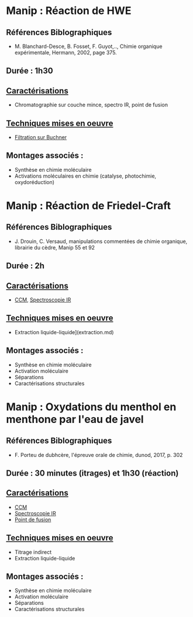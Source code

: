 # Manip : Réaction de HWE

## Références Biblographiques 
- M. Blanchard-Desce, B. Fosset, F. Guyot,.., Chimie organique expérimentale, Hermann, 2002, page 375.

## Durée : 1h30

## [Caractérisations](Caracterisations.md)
- Chromatographie sur couche mince, spectro IR, point de fusion

## [Techniques mises en oeuvre](techniques.md)
- [Filtration sur Buchner](FiltrationBuchner.md)

## Montages associés :
- Synthèse en chimie moléculaire
- Activations moléculaires en chimie (catalyse, photochimie, oxydoréduction)

# Manip : Réaction de Friedel-Craft

## Références Biblographiques 
- J. Drouin, C. Versaud, manipulations commentées de chimie organique, librairie du cèdre, Manip 55 et 92

## Durée : 2h

## [Caractérisations](Caracterisations.md)
- [CCM](ccm.md), [Spectroscopie IR](spectroIR.md)

## [Techniques mises en oeuvre](techniques.md)
- Extraction liquide-liquide](extraction.md)

## Montages associés :
- Synthèse en chimie moléculaire
- Activation moléculaire
- Séparations
- Caractérisations structurales

# Manip : Oxydations du menthol en menthone par l'eau de javel 

## Références Biblographiques 
- F. Porteu de dubhcère, l'épreuve orale de chimie, dunod, 2017, p. 302

## Durée : 30 minutes (itrages) et 1h30 (réaction)

## [Caractérisations](Caracterisations.md)
- [CCM](ccm.md)
- [Spectroscopie IR](spectroIR.md)
- [Point de fusion](pointdefusion.md)

## [Techniques mises en oeuvre](techniques.md)
- Titrage indirect
- Extraction liquide-liquide

## Montages associés :
- Synthèse en chimie moléculaire
- Activation moléculaire
- Séparations
- Caractérisations structurales